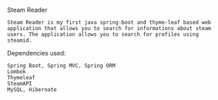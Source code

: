 Steam Reader

    Steam Reader is my first java spring-boot and thyme-leaf based web application that allows you to search for informations about steam users. The application allows you to search for profiles using steamid.

Dependencies used:

    Spring Boot, Spring MVC, Spring ORM
    Lombok
    Thymeleaf
    SteamAPI
    MySQL, Hibernate
    
